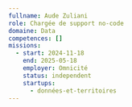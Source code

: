 ```yaml
---
fullname: Aude Zuliani
role: Chargée de support no-code
domaine: Data
competences: []
missions:
  - start: 2024-11-18
    end: 2025-05-18
    employer: Omnicité
    status: independent
    startups:
      - données-et-territoires
---
```

